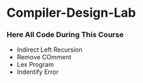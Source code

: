 # Compiler-Design-Lab

### Here All Code During This Course

- Indirect Left Recursion
- Remove COmment
- Lex Program
- Indentify Error
